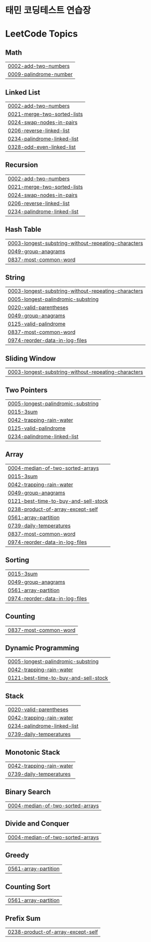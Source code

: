 # 태민 코딩테스트 연습장


<!---LeetCode Topics Start-->
# LeetCode Topics
## Math
|  |
| ------- |
| [0002-add-two-numbers](https://github.com/taemin6536/algorithmT/tree/master/0002-add-two-numbers) |
| [0009-palindrome-number](https://github.com/taemin6536/algorithmT/tree/master/0009-palindrome-number) |
## Linked List
|  |
| ------- |
| [0002-add-two-numbers](https://github.com/taemin6536/algorithmT/tree/master/0002-add-two-numbers) |
| [0021-merge-two-sorted-lists](https://github.com/taemin6536/algorithmT/tree/master/0021-merge-two-sorted-lists) |
| [0024-swap-nodes-in-pairs](https://github.com/taemin6536/algorithmT/tree/master/0024-swap-nodes-in-pairs) |
| [0206-reverse-linked-list](https://github.com/taemin6536/algorithmT/tree/master/0206-reverse-linked-list) |
| [0234-palindrome-linked-list](https://github.com/taemin6536/algorithmT/tree/master/0234-palindrome-linked-list) |
| [0328-odd-even-linked-list](https://github.com/taemin6536/algorithmT/tree/master/0328-odd-even-linked-list) |
## Recursion
|  |
| ------- |
| [0002-add-two-numbers](https://github.com/taemin6536/algorithmT/tree/master/0002-add-two-numbers) |
| [0021-merge-two-sorted-lists](https://github.com/taemin6536/algorithmT/tree/master/0021-merge-two-sorted-lists) |
| [0024-swap-nodes-in-pairs](https://github.com/taemin6536/algorithmT/tree/master/0024-swap-nodes-in-pairs) |
| [0206-reverse-linked-list](https://github.com/taemin6536/algorithmT/tree/master/0206-reverse-linked-list) |
| [0234-palindrome-linked-list](https://github.com/taemin6536/algorithmT/tree/master/0234-palindrome-linked-list) |
## Hash Table
|  |
| ------- |
| [0003-longest-substring-without-repeating-characters](https://github.com/taemin6536/algorithmT/tree/master/0003-longest-substring-without-repeating-characters) |
| [0049-group-anagrams](https://github.com/taemin6536/algorithmT/tree/master/0049-group-anagrams) |
| [0837-most-common-word](https://github.com/taemin6536/algorithmT/tree/master/0837-most-common-word) |
## String
|  |
| ------- |
| [0003-longest-substring-without-repeating-characters](https://github.com/taemin6536/algorithmT/tree/master/0003-longest-substring-without-repeating-characters) |
| [0005-longest-palindromic-substring](https://github.com/taemin6536/algorithmT/tree/master/0005-longest-palindromic-substring) |
| [0020-valid-parentheses](https://github.com/taemin6536/algorithmT/tree/master/0020-valid-parentheses) |
| [0049-group-anagrams](https://github.com/taemin6536/algorithmT/tree/master/0049-group-anagrams) |
| [0125-valid-palindrome](https://github.com/taemin6536/algorithmT/tree/master/0125-valid-palindrome) |
| [0837-most-common-word](https://github.com/taemin6536/algorithmT/tree/master/0837-most-common-word) |
| [0974-reorder-data-in-log-files](https://github.com/taemin6536/algorithmT/tree/master/0974-reorder-data-in-log-files) |
## Sliding Window
|  |
| ------- |
| [0003-longest-substring-without-repeating-characters](https://github.com/taemin6536/algorithmT/tree/master/0003-longest-substring-without-repeating-characters) |
## Two Pointers
|  |
| ------- |
| [0005-longest-palindromic-substring](https://github.com/taemin6536/algorithmT/tree/master/0005-longest-palindromic-substring) |
| [0015-3sum](https://github.com/taemin6536/algorithmT/tree/master/0015-3sum) |
| [0042-trapping-rain-water](https://github.com/taemin6536/algorithmT/tree/master/0042-trapping-rain-water) |
| [0125-valid-palindrome](https://github.com/taemin6536/algorithmT/tree/master/0125-valid-palindrome) |
| [0234-palindrome-linked-list](https://github.com/taemin6536/algorithmT/tree/master/0234-palindrome-linked-list) |
## Array
|  |
| ------- |
| [0004-median-of-two-sorted-arrays](https://github.com/taemin6536/algorithmT/tree/master/0004-median-of-two-sorted-arrays) |
| [0015-3sum](https://github.com/taemin6536/algorithmT/tree/master/0015-3sum) |
| [0042-trapping-rain-water](https://github.com/taemin6536/algorithmT/tree/master/0042-trapping-rain-water) |
| [0049-group-anagrams](https://github.com/taemin6536/algorithmT/tree/master/0049-group-anagrams) |
| [0121-best-time-to-buy-and-sell-stock](https://github.com/taemin6536/algorithmT/tree/master/0121-best-time-to-buy-and-sell-stock) |
| [0238-product-of-array-except-self](https://github.com/taemin6536/algorithmT/tree/master/0238-product-of-array-except-self) |
| [0561-array-partition](https://github.com/taemin6536/algorithmT/tree/master/0561-array-partition) |
| [0739-daily-temperatures](https://github.com/taemin6536/algorithmT/tree/master/0739-daily-temperatures) |
| [0837-most-common-word](https://github.com/taemin6536/algorithmT/tree/master/0837-most-common-word) |
| [0974-reorder-data-in-log-files](https://github.com/taemin6536/algorithmT/tree/master/0974-reorder-data-in-log-files) |
## Sorting
|  |
| ------- |
| [0015-3sum](https://github.com/taemin6536/algorithmT/tree/master/0015-3sum) |
| [0049-group-anagrams](https://github.com/taemin6536/algorithmT/tree/master/0049-group-anagrams) |
| [0561-array-partition](https://github.com/taemin6536/algorithmT/tree/master/0561-array-partition) |
| [0974-reorder-data-in-log-files](https://github.com/taemin6536/algorithmT/tree/master/0974-reorder-data-in-log-files) |
## Counting
|  |
| ------- |
| [0837-most-common-word](https://github.com/taemin6536/algorithmT/tree/master/0837-most-common-word) |
## Dynamic Programming
|  |
| ------- |
| [0005-longest-palindromic-substring](https://github.com/taemin6536/algorithmT/tree/master/0005-longest-palindromic-substring) |
| [0042-trapping-rain-water](https://github.com/taemin6536/algorithmT/tree/master/0042-trapping-rain-water) |
| [0121-best-time-to-buy-and-sell-stock](https://github.com/taemin6536/algorithmT/tree/master/0121-best-time-to-buy-and-sell-stock) |
## Stack
|  |
| ------- |
| [0020-valid-parentheses](https://github.com/taemin6536/algorithmT/tree/master/0020-valid-parentheses) |
| [0042-trapping-rain-water](https://github.com/taemin6536/algorithmT/tree/master/0042-trapping-rain-water) |
| [0234-palindrome-linked-list](https://github.com/taemin6536/algorithmT/tree/master/0234-palindrome-linked-list) |
| [0739-daily-temperatures](https://github.com/taemin6536/algorithmT/tree/master/0739-daily-temperatures) |
## Monotonic Stack
|  |
| ------- |
| [0042-trapping-rain-water](https://github.com/taemin6536/algorithmT/tree/master/0042-trapping-rain-water) |
| [0739-daily-temperatures](https://github.com/taemin6536/algorithmT/tree/master/0739-daily-temperatures) |
## Binary Search
|  |
| ------- |
| [0004-median-of-two-sorted-arrays](https://github.com/taemin6536/algorithmT/tree/master/0004-median-of-two-sorted-arrays) |
## Divide and Conquer
|  |
| ------- |
| [0004-median-of-two-sorted-arrays](https://github.com/taemin6536/algorithmT/tree/master/0004-median-of-two-sorted-arrays) |
## Greedy
|  |
| ------- |
| [0561-array-partition](https://github.com/taemin6536/algorithmT/tree/master/0561-array-partition) |
## Counting Sort
|  |
| ------- |
| [0561-array-partition](https://github.com/taemin6536/algorithmT/tree/master/0561-array-partition) |
## Prefix Sum
|  |
| ------- |
| [0238-product-of-array-except-self](https://github.com/taemin6536/algorithmT/tree/master/0238-product-of-array-except-self) |
<!---LeetCode Topics End-->
